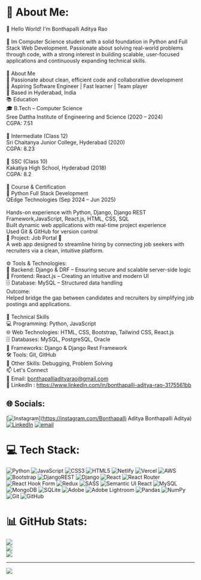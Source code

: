 # 💫 About Me:
👋 Hello World! I'm Bonthapalli Aditya Rao<br><br>🎯 Im Computer Science student with a solid foundation in Python and Full Stack Web Development. Passionate about solving real-world problems through code, with a strong interest in building scalable, user-focused applications and continuously expanding technical skills.<br><br>🧠 About Me<br>🚀 Passionate about clean, efficient code and collaborative development<br>🤖 Aspiring Software Engineer | Fast learner | Team player<br>📍 Based in Hyderabad, India<br>📚 Education<br>🎓 B.Tech – Computer Science<br>Sree Dattha Institute of Engineering and Science (2020 – 2024)<br>CGPA: 7.51<br><br>🏫 Intermediate (Class 12)<br>Sri Chaitanya Junior College, Hyderabad (2020)<br>CGPA: 8.23<br><br>🏫 SSC (Class 10)<br>Kakatiya High School, Hyderabad (2018)<br>CGPA: 8.2<br><br>💼 Course & Certification<br>📘 Python Full Stack Development<br>QEdge Technologies (Sep 2024 – Jun 2025)<br><br>Hands-on experience with Python, Django, Django REST Framework,JavaScript, React.js, HTML, CSS, SQL<br>Built dynamic web applications with real-time project experience<br>Used Git & GitHub for version control<br>🔨 Project: Job Portal 🚀<br>A web app designed to streamline hiring by connecting job seekers with recruiters via a clean, intuitive platform.<br><br>⚙ Tools & Technologies:<br>🐍 Backend: Django & DRF – Ensuring secure and scalable server-side logic<br>🎨 Frontend: React.js – Creating an intuitive and modern UI<br>🗄 Database: MySQL – Structured data handling<br>Outcome:<br>Helped bridge the gap between candidates and recruiters by simplifying job postings and applications.<br><br>🧰 Technical Skills<br>💻 Programming: Python, JavaScript<br>🌐 Web Technologies: HTML, CSS, Bootstrap, Tailwind CSS, React.js<br>🗄 Databases: MySQL, PostgreSQL, Oracle<br>🔧 Frameworks: Django & Django Rest Framework<br>🛠 Tools: Git, GitHub<br>🧠 Other Skills: Debugging, Problem Solving<br>📫 Let's Connect<br>📧 Email: bonthapalliadityarao@gmail.com<br>🔗 LinkedIn : https://www.linkedin.com/in/bonthapalli-aditya-rao-3175561bb


## 🌐 Socials:
[![Instagram](https://img.shields.io/badge/Instagram-%23E4405F.svg?logo=Instagram&logoColor=white)](https://instagram.com/Bonthapalli Aditya Bonthapalli Aditya) [![LinkedIn](https://img.shields.io/badge/LinkedIn-%230077B5.svg?logo=linkedin&logoColor=white)](https://linkedin.com/in/https://www.linkedin.com/in/bonthapalli-aditya-rao-3175561bb/) [![email](https://img.shields.io/badge/Email-D14836?logo=gmail&logoColor=white)](mailto:bonthapalliadityarao@gmail.com) 

# 💻 Tech Stack:
![Python](https://img.shields.io/badge/python-3670A0?style=for-the-badge&logo=python&logoColor=ffdd54) ![JavaScript](https://img.shields.io/badge/javascript-%23323330.svg?style=for-the-badge&logo=javascript&logoColor=%23F7DF1E) ![CSS3](https://img.shields.io/badge/css3-%231572B6.svg?style=for-the-badge&logo=css3&logoColor=white) ![HTML5](https://img.shields.io/badge/html5-%23E34F26.svg?style=for-the-badge&logo=html5&logoColor=white) ![Netlify](https://img.shields.io/badge/netlify-%23000000.svg?style=for-the-badge&logo=netlify&logoColor=#00C7B7) ![Vercel](https://img.shields.io/badge/vercel-%23000000.svg?style=for-the-badge&logo=vercel&logoColor=white) ![AWS](https://img.shields.io/badge/AWS-%23FF9900.svg?style=for-the-badge&logo=amazon-aws&logoColor=white) ![Bootstrap](https://img.shields.io/badge/bootstrap-%238511FA.svg?style=for-the-badge&logo=bootstrap&logoColor=white) ![DjangoREST](https://img.shields.io/badge/DJANGO-REST-ff1709?style=for-the-badge&logo=django&logoColor=white&color=ff1709&labelColor=gray) ![Django](https://img.shields.io/badge/django-%23092E20.svg?style=for-the-badge&logo=django&logoColor=white) ![React](https://img.shields.io/badge/react-%2320232a.svg?style=for-the-badge&logo=react&logoColor=%2361DAFB) ![React Router](https://img.shields.io/badge/React_Router-CA4245?style=for-the-badge&logo=react-router&logoColor=white) ![React Hook Form](https://img.shields.io/badge/React%20Hook%20Form-%23EC5990.svg?style=for-the-badge&logo=reacthookform&logoColor=white) ![Redux](https://img.shields.io/badge/redux-%23593d88.svg?style=for-the-badge&logo=redux&logoColor=white) ![SASS](https://img.shields.io/badge/SASS-hotpink.svg?style=for-the-badge&logo=SASS&logoColor=white) ![Semantic UI React](https://img.shields.io/badge/Semantic%20UI%20React-%2335BDB2.svg?style=for-the-badge&logo=SemanticUIReact&logoColor=white) ![MySQL](https://img.shields.io/badge/mysql-4479A1.svg?style=for-the-badge&logo=mysql&logoColor=white) ![MongoDB](https://img.shields.io/badge/MongoDB-%234ea94b.svg?style=for-the-badge&logo=mongodb&logoColor=white) ![SQLite](https://img.shields.io/badge/sqlite-%2307405e.svg?style=for-the-badge&logo=sqlite&logoColor=white) ![Adobe](https://img.shields.io/badge/adobe-%23FF0000.svg?style=for-the-badge&logo=adobe&logoColor=white) ![Adobe Lightroom](https://img.shields.io/badge/Adobe%20Lightroom-31A8FF.svg?style=for-the-badge&logo=Adobe%20Lightroom&logoColor=white) ![Pandas](https://img.shields.io/badge/pandas-%23150458.svg?style=for-the-badge&logo=pandas&logoColor=white) ![NumPy](https://img.shields.io/badge/numpy-%23013243.svg?style=for-the-badge&logo=numpy&logoColor=white) ![Git](https://img.shields.io/badge/git-%23F05033.svg?style=for-the-badge&logo=git&logoColor=white) ![GitHub](https://img.shields.io/badge/github-%23121011.svg?style=for-the-badge&logo=github&logoColor=white)
# 📊 GitHub Stats:
![](https://github-readme-stats.vercel.app/api?username=aditya26rao&theme=dark&hide_border=false&include_all_commits=false&count_private=false)<br/>
![](https://nirzak-streak-stats.vercel.app/?user=aditya26rao&theme=dark&hide_border=false)<br/>
![](https://github-readme-stats.vercel.app/api/top-langs/?username=aditya26rao&theme=dark&hide_border=false&include_all_commits=false&count_private=false&layout=compact)

---
[![](https://visitcount.itsvg.in/api?id=aditya26rao&icon=10&color=0)](https://visitcount.itsvg.in)

<!-- Proudly created with GPRM ( https://gprm.itsvg.in ) -->
